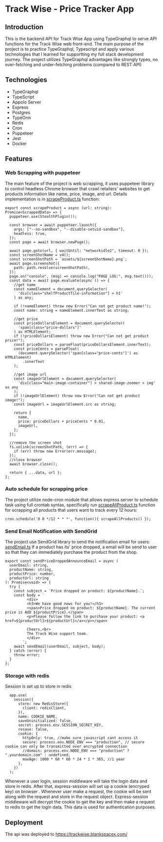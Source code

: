 # Track Wise - Price Tracker App

## Introduction

This is the backend API for Track Wise App using TypeGraphql to serve API functions for the Track Wise web front-end.
The main purpose of the project is to practice TypeGraphql, Typescript and apply various technologies that I learned for supportting my full stack development journey.
The project utilizes TypeGraphql advantages like strongly types, no over-fetching and under-fetching problems (compared to REST API)

## Technologies

- TypeGraphql
- TypeScript
- Appolo Server
- Express
- Postgres
- TypeOrm
- Redis
- Cron
- Puppeteer
- Jest
- Docker

## Features

### Web Scrapping with puppeteer

The main feature of the project is web scrapping, it uses puppeteer library to control headless Chrome browser that crawl retailers' websites to get products information like name, price, image, and url.
Details implementation is in [scrapeProduct.ts](src/utils/scrapeProduct.ts) function:

```
export const scrapeProduct = async (url: string): Promise<ScrappedData> => {
  puppeteer.use(StealthPlugin());

  const browser = await puppeteer.launch({
    args: ["--no-sandbox", "--disable-setuid-sandbox"],
    headless: true,
  });
  const page = await browser.newPage();

  await page.goto(url, { waitUntil: "networkidle2", timeout: 0 });
  const screenShotName = v4();
  const screenShotPath = `assets/${screenShotName}.png`;
  await page.screenshot({
    path: path.resolve(screenShotPath),
  });
  page.on("console", (msg) => console.log("PAGE LOG:", msg.text()));
  const data = await page.evaluate(async () => {
    //get name
    const nameElement = document.querySelector(
      'div[class="shelfProductTile-information"] > h1'
    ) as any;

    if (!nameElement) throw new Error("Can not get product name!");
    const name: string = nameElement.innerText as string;

    //get price
    const priceDollarsElement = document.querySelector(
      'span[class="price-dollars"]'
    ) as HTMLElement;
    if (!priceDollarsElement) throw new Error("Can not get product price!");
    const priceDollars = parseFloat(priceDollarsElement.innerText);
    const priceCents = parseFloat(
      (document.querySelector('span[class="price-cents"]') as HTMLElement)
        .innerText
    );

    //get image url
    const imageUrlElement = document.querySelector(
      'div[class="main-image-container"] > shared-image-zoomer > img' as any
    );
    if (!imageUrlElement) throw new Error("Can not get product image!");
    const imageUrl = imageUrlElement.src as string;

    return {
      name,
      price: priceDollars + priceCents * 0.01,
      imageUrl,
    };
  });

  //remove the screen shot
  fs.unlink(screenShotPath, (err) => {
    if (err) throw new Error(err.message);
  });
  //close browser
  await browser.close();

  return { ...data, url };
};
```

### Auto schedule for scrapping price

The project utilize node-cron module that allows express server to schedule task using full crontab syntax, specifically run [scrapeAllProduct.ts](src/utils/scrapeAllProduct.ts) function for scrapping all products that users want to track every 12 hours:

`cron.schedule('0 0 */12 * * *', function(){ scrapeAllProducts() });`

### Send Email Notification with SendGrid

The project use SendGrid library to send the notification email for users: [sendEmail.ts](src/modules/utils/sendEmail.ts.ts)
If a product has its' price dropped, a email will be send to user so that they can immediately purchase the product from the shop.

```
export const sendPriceDroppedAnnounceEmail = async (
  userEmail: string,
  productName: string,
  productPrice: number,
  productUrl: string
): Promise<void> => {
  try {
    const subject = `Price dropped on product: ${productName}.`;
    const body = `
          <div>
          <h3>We have good news for you!</h3>
          <span>Price dropped on product: ${productName}. The current price is AUD ${productPrice}.</span>
          <p>Please follow the link to purchase your product: <a href=${productUrl}>${productUrl}</a></p></span>

          Cheers,<br>
          The Track Wise support team.
          </div>
        `;
    await sendEmail(userEmail, subject, body);
  } catch (error) {
    throw error;
  }
};

```

### Storage with redis

Session is set up to store in redis

```
  app.use(
    session({
      store: new RedisStore({
        client: redisClient,
      }),
      name: COOKIE_NAME,
      saveUninitialized: false,
      secret: process.env.SESSION_SECRET_KEY,
      resave: false,
      cookie: {
        httpOnly: true, //make sure javascript cant access it
        secure: process.env.NODE_ENV === "production", // secure cookie can only be transmitted over encrypted connection
        //domain: process.env.NODE_ENV === "production" ? ".yourdomain.com" : undefined,
        maxAge: 1000 * 60 * 60 * 24 * 1 * 365, //1 year
      },
    })
  );
```

Whenever a user login, session middleware will take the login data and store in redis. After that, express-session will set up a cookie (encryped key) on browser . Whenever user make a request, the cookie will be sent along with the request and store in the request object. Express-session middleware will decrypt the cookie to get the key and then make a request to redis to get the login data. This data is used for authentication purposes.

## Deployment

The api was deployed to https://trackwise.blankspacex.com/
